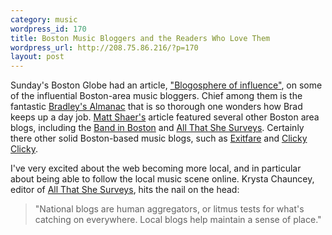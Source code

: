 ```yaml
--- 
category: music
wordpress_id: 170
title: Boston Music Bloggers and the Readers Who Love Them
wordpress_url: http://208.75.86.216/?p=170
layout: post
---
```

Sunday's Boston Globe had an article, <a href="http://www.boston.com/ae/music/articles/2007/04/08/blogosphere_of_influence/">"Blogosphere of influence"</a>, on some of the influential Boston-area music bloggers. Chief among them is the fantastic <a href="http://www.bradleysalmanac.com">Bradley's Almanac</a> that is so thorough one wonders how Brad keeps up a day job. <a href="http://www.hardcorbeau.com/">Matt Shaer's</a> article featured several other Boston area blogs, including the <a href="http://bandinbostonpodcast.com/">Band in Boston</a> and <a href="http://queenofnotes.blogspot.com/">All That She Surveys</a>. Certainly there other solid Boston-based music blogs, such as <a href="http://exitfare.blogspot.com/">Exitfare</a> and <a href="http://www.clickyclickymusic.com/">Clicky Clicky</a>.

I've very excited about the web becoming more local, and in particular about being able to follow the local music scene online. Krysta Chauncey, editor of <a href="http://queenofnotes.blogspot.com/">All That She Surveys</a>, hits the nail on the head:

<blockquote>
"National blogs are human aggregators, or litmus tests for what's catching on everywhere. Local blogs help maintain a sense of place."
</blockquote>
